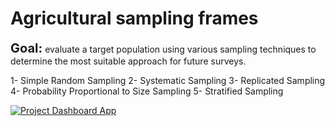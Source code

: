 # Agricultural sampling frames


<span style ="font-size:20px;">**Goal:**</span> evaluate a target population using various sampling techniques to determine the most suitable approach for future surveys.

1- Simple Random Sampling
2- Systematic Sampling
3- Replicated Sampling
4- Probability Proportional to Size Sampling
5- Stratified Sampling

[![Project Dashboard App]](https://sampling-project.streamlit.app)


[Project Dashboard App]: https://img.shields.io/badge/Project_Dashboard-37a779?style=for-the-badge




